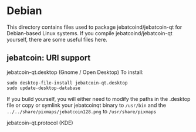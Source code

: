 
Debian
====================
This directory contains files used to package jebatcoind/jebatcoin-qt
for Debian-based Linux systems. If you compile jebatcoind/jebatcoin-qt yourself, there are some useful files here.

## jebatcoin: URI support ##


jebatcoin-qt.desktop  (Gnome / Open Desktop)
To install:

	sudo desktop-file-install jebatcoin-qt.desktop
	sudo update-desktop-database

If you build yourself, you will either need to modify the paths in
the .desktop file or copy or symlink your jebatcoinqt binary to `/usr/bin`
and the `../../share/pixmaps/jebatcoin128.png` to `/usr/share/pixmaps`

jebatcoin-qt.protocol (KDE)

